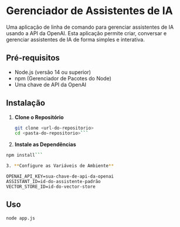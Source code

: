 # Gerenciador de Assistentes de IA

Uma aplicação de linha de comando para gerenciar assistentes de IA usando a API da OpenAI. Esta aplicação permite criar, conversar e gerenciar assistentes de IA de forma simples e interativa.

## Pré-requisitos

- Node.js (versão 14 ou superior)
- npm (Gerenciador de Pacotes do Node)
- Uma chave de API da OpenAI

## Instalação

1. **Clone o Repositório**

   ````bash
   git clone <url-do-repositorio>
   cd <pasta-do-repositorio>```

   ````

2. **Instale as Dependências**

````bash
npm install```

3. **Configure as Variáveis de Ambiente**
````

```env
OPENAI_API_KEY=sua-chave-de-api-da-openai
ASSISTANT_ID=id-do-assistente-padrão
VECTOR_STORE_ID=id-do-vector-store
```

## Uso

```bash
node app.js
```

```

```

